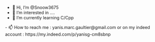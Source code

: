 - 👋 Hi, I’m @Snoow3675
- 👀 I’m interested in ....
- 🌱 I’m currently learning C/Cpp
<!-- - 💞️ I’m looking for a job in science computer, in montpellier and around --!>
- 📫 How to reach me : yanis.marc.gaultier@gmail.com or on my indeed account : https://my.indeed.com/p/yanisg-cm8sbnp

<!---
Snoow3675/Snoow3675 is a ✨ special ✨ repository because its `README.md` (this file) appears on your GitHub profile.
You can click the Preview link to take a look at your changes.
--->
